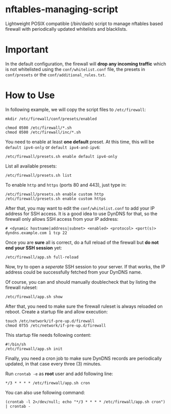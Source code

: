 # nftables-managing-script
Lightweight POSIX compatible (/bin/dash) script to manage nftables based firewall with periodically updated whitelists and blacklists.

# Important
In the default configuration, the firewall will **drop any incoming traffic** which is not whitelisted using the `conf/whitelist.conf` file, the presets in `conf/presets` or the `conf/additional_rules.txt`.

# How to Use

In following example, we will copy the script files to `/etc/firewall`:

```
mkdir /etc/firewall/conf/presets/enabled

chmod 0500 /etc/firewall/*.sh
chmod 0500 /etc/firewall/inc/*.sh
```

You need to enable at least **one default** preset. At this time, this will be `default ipv4-only` or `default ipv4-and-ipv6`:

```
/etc/firewall/presets.sh enable default ipv4-only
```

List all available presets:

```
/etc/firewall/presets.sh list
```

To enable `http` and `https` (ports 80 and 443), just type in:

```
/etc/firewall/presets.sh enable custom http
/etc/firewall/presets.sh enable custom https
```

After that, you may want to edit the `conf/whitelist.conf` to add your IP address for SSH access. It is a good idea to use DynDNS for that, so the firewall only allows SSH access from your IP address:

```
# <dynamic hostname|address|subnet> <enabled> <protocol> <port(s)>
dyndns.example.com 1 tcp 22
```

Once you are **sure** all is correct, do a full reload of the firewall but **do not end your SSH session** yet:

```
/etc/firewall/app.sh full-reload
```

Now, try to open a *seperate* SSH session to your server. If that works, the IP address could be successfully fetched from your DynDNS name.

Of course, you can and should manually doublecheck that by listing the firewall ruleset:

```
/etc/firewall/app.sh show
```

After that, you need to make sure the firewall ruleset is always reloaded on reboot. Create a startup file and allow execution:

```
touch /etc/network/if-pre-up.d/firewall
chmod 0755 /etc/network/if-pre-up.d/firewall
```

This startup file needs following content:

```
#!/bin/sh
/etc/firewall/app.sh init
```

Finally, you need a cron job to make sure DynDNS records are periodically updated, in that case every three (3) minutes.

Run `crontab -e` as **root** user and add following line:

```
*/3 * * * * /etc/firewall/app.sh cron
```

You can also use following command:

```
(crontab -l 2>/dev/null; echo "*/3 * * * * /etc/firewall/app.sh cron") | crontab -
```
